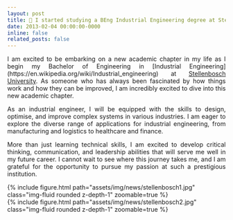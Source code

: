 ```yaml
---
layout: post
title: 🏫 I started studying a BEng Industrial Engineering degree at Stellenbosch University
date: 2013-02-04 00:00:00-0000
inline: false
related_posts: false
---
```


<p align="justify">
I am excited to be embarking on a new academic chapter in my life as I begin my Bachelor of Engineering in [Industrial Engineering](https://en.wikipedia.org/wiki/Industrial_engineering) at <a href='http://www.sun.ac.za/english'>Stellenbosch University</a>. As someone who has always been fascinated by how things work and how they can be improved, I am incredibly excited to dive into this new academic chapter.
</p>
<p align="justify">
As an industrial engineer, I will be equipped with the skills to design, optimise, and improve complex systems in various industries. I am eager to explore the diverse range of applications for industrial engineering, from manufacturing and logistics to healthcare and finance.
</p>
<p align="justify">
More than just learning technical skills, I am excited to develop critical thinking, communication, and leadership abilities that will serve me well in my future career. I cannot wait to see where this journey takes me, and I am grateful for the opportunity to pursue my passion at such a prestigious institution.
</p>
<div class="row mt-3">
    <div class="col-sm mt-3 mt-md-0">
        {% include figure.html path="assets/img/news/stellenbosch1.jpg" class="img-fluid rounded z-depth-1" zoomable=true %}
    </div>
    <div class="col-sm mt-3 mt-md-0">
        {% include figure.html path="assets/img/news/stellenbosch2.jpg" class="img-fluid rounded z-depth-1" zoomable=true %}
    </div>
</div>
